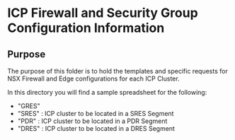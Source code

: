 # ICP Firewall and Security Group Configuration Information

## Purpose
The purpose of this folder is to hold the templates and specific requests for NSX Firewall and Edge configurations for each ICP Cluster.

In this directory you will find a sample spreadsheet for the following:
* "GRES"
* "SRES" : ICP cluster to be located in a SRES Segment
* "PDR"  : ICP cluster to be located in a PDR Segment
* "DRES" : ICP cluster to be located in a DRES Segment
